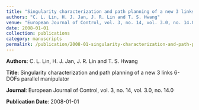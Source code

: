 ```yaml
---
title: "Singularity characterization and path planning of a new 3 links 6-DOFs parallel manipulator"
authors: "C. L. Lin, H. J. Jan, J. R. Lin and T. S. Hwang"
venue: "European Journal of Control, vol. 3, no. 14, vol. 3.0, no. 14.0"
date: 2008-01-01
collection: publications
category: manuscripts
permalink: /publication/2008-01-singularity-characterization-and-path-planning-of-a-new-3-links-6-dofs-parallel-manipulator
---
```


**Authors**: C. L. Lin, H. J. Jan, J. R. Lin and T. S. Hwang

**Title**: Singularity characterization and path planning of a new 3 links 6-DOFs parallel manipulator

**Journal**: European Journal of Control, vol. 3, no. 14, vol. 3.0, no. 14.0

**Publication Date**: 2008-01-01
